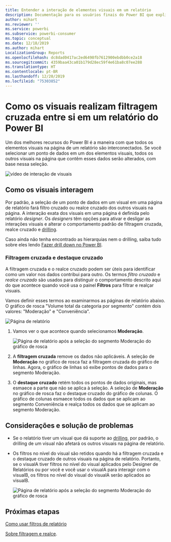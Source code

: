 ```yaml
---
title: Entender a interação de elementos visuais em um relatório
description: Documentação para os usuários finais do Power BI que explica como os visuais interagem em uma página de relatório.
author: mihart
ms.reviewer: ''
ms.service: powerbi
ms.subservice: powerbi-consumer
ms.topic: conceptual
ms.date: 12/18/2019
ms.author: mihart
LocalizationGroup: Reports
ms.openlocfilehash: dc8dad0417ac2ed6498fb7612900ebdbb0ce2a18
ms.sourcegitcommit: 4359baa43ca01b179d28ec59f4e61ba8c07ee288
ms.translationtype: HT
ms.contentlocale: pt-BR
ms.lasthandoff: 12/20/2019
ms.locfileid: "75303852"
---
```

# <a name="how-visuals-cross-filter-each-other-in-a-power-bi-report"></a>Como os visuais realizam filtragem cruzada entre si em um relatório do Power BI
Um dos melhores recursos do Power BI é a maneira com que todos os elementos visuais na página de um relatório são interconectados. Se você selecionar um ponto de dados em um dos elementos visuais, todos os outros visuais na página que contêm esses dados serão alterados, com base nessa seleção. 

![vídeo de interação de visuais](media/end-user-interactions/interactions.gif)

## <a name="how-visuals-interact-with-each-other"></a>Como os visuais interagem

Por padrão, a seleção de um ponto de dados em um visual em uma página de relatório fará filtro cruzado ou realce cruzado dos outros visuais na página. A interação exata dos visuais em uma página é definida pelo relatório *designer*. Os *designers* têm opções para ativar e desligar as interações visuais e alterar o comportamento padrão de filtragem cruzada, realce cruzado e [drilling](end-user-drill.md). 

Caso ainda não tenha encontrado as hierarquias nem o drilling, saiba tudo sobre eles lendo [Fazer drill down no Power BI](end-user-drill.md). 

### <a name="cross-filtering-and-cross-highlighting"></a>Filtragem cruzada e destaque cruzado

A filtragem cruzada e o realce cruzado podem ser úteis para identificar como um valor nos dados contribui para outro. Os termos *filtro cruzado* e *realce cruzado* são usados para distinguir o comportamento descrito aqui do que acontece quando você usa o painel **Filtros** para filtrar e realçar visuais.  

Vamos definir esses termos ao examinarmos as páginas de relatório abaixo. O gráfico de rosca "Volume total da categoria por segmento" contém dois valores: "Moderação" e "Conveniência". 

![Página de relatório](media/end-user-interactions/power-bi-interactions-before.png)

1. Vamos ver o que acontece quando selecionamos **Moderação**.

    ![Página de relatório após a seleção do segmento Moderação do gráfico de rosca](media/end-user-interactions/power-bi-interactions-after.png)

2. A **filtragem cruzada** remove os dados não aplicáveis. A seleção de **Moderação** no gráfico de rosca faz a filtragem cruzada do gráfico de linhas. Agora, o gráfico de linhas só exibe pontos de dados para o segmento Moderação. 

3. O **destaque cruzado** retém todos os pontos de dados originais, mas esmaece a parte que não se aplica à seleção. A seleção de **Moderação** no gráfico de rosca faz o destaque cruzado do gráfico de colunas. O gráfico de colunas esmaece todos os dados que se aplicam ao segmento Conveniência e realça todos os dados que se aplicam ao segmento Moderação. 


## <a name="considerations-and-troubleshooting"></a>Considerações e solução de problemas
- Se o relatório tiver um visual que dá suporte ao [drilling](end-user-drill.md), por padrão, o drilling de um visual não afetará os outros visuais na página de relatório.     
- Os filtros no nível do visual são retidos quando há a filtragem cruzada e o destaque cruzado de outros visuais na página de relatório. Portanto, se o visualA tiver filtros no nível do visual aplicados pelo Designer de Relatórios ou por você e você usar o visualA para interagir com o visualB, os filtros no nível do visual do visualA serão aplicados ao visualB.

    ![Página de relatório após a seleção do segmento Moderação do gráfico de rosca](media/end-user-interactions/power-bi-visual-filters.png)

## <a name="next-steps"></a>Próximas etapas
[Como usar filtros de relatório](../power-bi-how-to-report-filter.md)    


[Sobre filtragem e realce](end-user-report-filter.md). 
